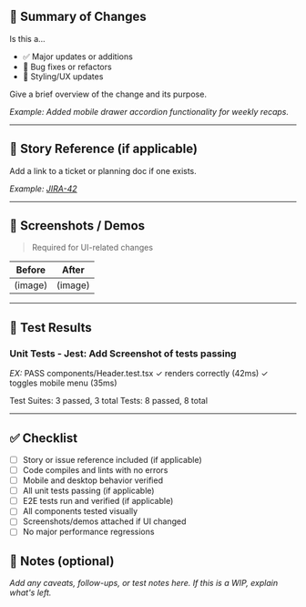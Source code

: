 ## 🔧 Summary of Changes

Is this a...
- ✅ Major updates or additions
- 🐛 Bug fixes or refactors
- 🎨 Styling/UX updates

Give a brief overview of the change and its purpose.

_Example: Added mobile drawer accordion functionality for weekly recaps._

---

## 🔗 Story Reference (if applicable)

Add a link to a ticket or planning doc if one exists.

_Example: [JIRA-42](https://your-jira-instance.atlassian.net/browse/JIRA-42)_

---

## 📸 Screenshots / Demos

> Required for UI-related changes

| Before | After |
|--------|-------|
| (image)  | (image) |

---

## 🧪 Test Results

### Unit Tests - Jest: Add Screenshot of tests passing

_EX:_
PASS  components/Header.test.tsx
✓ renders correctly (42ms)
✓ toggles mobile menu (35ms)

Test Suites: 3 passed, 3 total
Tests:       8 passed, 8 total

---

## ✅ Checklist

- [ ] Story or issue reference included (if applicable)
- [ ] Code compiles and lints with no errors
- [ ] Mobile and desktop behavior verified
- [ ] All unit tests passing (if applicable)
- [ ] E2E tests run and verified (if applicable)
- [ ] All components tested visually
- [ ] Screenshots/demos attached if UI changed
- [ ] No major performance regressions

## 🧪 Notes (optional)

_Add any caveats, follow-ups, or test notes here. If this is a WIP, explain what's left._

